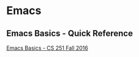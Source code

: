 # Emacs

## Emacs Basics - Quick Reference

[Emacs Basics - CS 251 Fall 2016](https://cs.wellesley.edu/~cs251/f16/common/emacs/emacs.html#:~:text=Manipulate%20buffers%3A&text=C%2Dx%20k%20%3A%20Close%20(kill)%20an%20open%20buffer.&text=other.,to%20the%20next%20visible%20buffer.)

